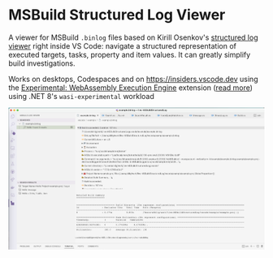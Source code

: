# MSBuild Structured Log Viewer

A viewer for MSBuild `.binlog` files based on
Kirill Osenkov's [structured log viewer](https://msbuildlog.com) right inside VS Code: navigate a structured representation of executed targets, tasks, property and item values. It can greatly simplify build investigations.

Works on desktops, Codespaces and on <https://insiders.vscode.dev> using the [Experimental: WebAssembly Execution Engine](https://marketplace.visualstudio.com/items?itemName=ms-vscode.wasm-wasi-core) extension ([read more](https://code.visualstudio.com/blogs/2023/06/05/vscode-wasm-wasi)) using .NET 8's `wasi-experimental` workload

![screenshot](./assets/example-screenshot.png)
